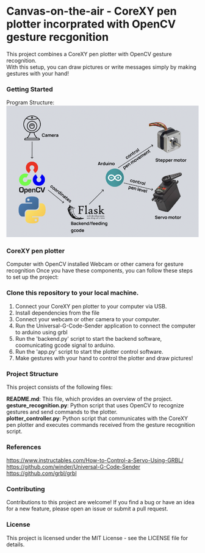 # Canvas-on-the-air - CoreXY pen plotter incorprated with OpenCV gesture recgonition
This project combines a CoreXY pen plotter with OpenCV gesture recognition.\
With this setup, you can draw pictures or write messages simply by making gestures with your hand!

### Getting Started
Program Structure:
![alt text](https://github.com/mistlet0e/Canvas-on-the-air/blob/main/images/structure.png?raw=true)

### CoreXY pen plotter
Computer with OpenCV installed
Webcam or other camera for gesture recognition
Once you have these components, you can follow these steps to set up the project:

### Clone this repository to your local machine.
1. Connect your CoreXY pen plotter to your computer via USB.
2. Install dependencies from the file 
3. Connect your webcam or other camera to your computer.
4. Run the Universal-G-Code-Sender application to connect the computer to arduino using grbl
4. Run the 'backend.py' script to start the backend software, coomunicating gcode signal to arduino.
5. Run the 'app.py' script to start the plotter control software.
6. Make gestures with your hand to control the plotter and draw pictures!

### Project Structure
This project consists of the following files:

**README.md**: This file, which provides an overview of the project.\
**gesture_recognition.py**: Python script that uses OpenCV to recognize gestures and send commands to the plotter.\
**plotter_controller.py**: Python script that communicates with the CoreXY pen plotter and executes commands received from the gesture recognition script.

### References
https://www.instructables.com/How-to-Control-a-Servo-Using-GRBL/ \
https://github.com/winder/Universal-G-Code-Sender \
https://github.com/grbl/grbl

### Contributing
Contributions to this project are welcome! If you find a bug or have an idea for a new feature, please open an issue or submit a pull request.

### License
This project is licensed under the MIT License - see the LICENSE file for details.
